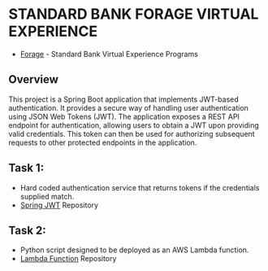 # STANDARD BANK FORAGE VIRTUAL EXPERIENCE
- [Forage](https://www.theforage.com/simulations?companies=standard-bank/) - Standard Bank Virtual Experience Programs

## Overview
This project is a Spring Boot application that implements JWT-based authentication. It provides a secure way of handling user authentication using JSON Web Tokens (JWT). The application exposes a REST API endpoint for authentication, allowing users to obtain a JWT upon providing valid credentials. This token can then be used for authorizing subsequent requests to other protected endpoints in the application.

## Task 1:
- Hard coded authentication service that returns tokens if the credentials supplied match.
- [Spring JWT](https://github.com/Evin-Ngoa/sbg-forage-virtual-experience/tree/main/auth-service/) Repository

## Task 2:
- Python script designed to be deployed as an AWS Lambda function.
- [Lambda Function](https://github.com/Evin-Ngoa/sbg-forage-virtual-experience/tree/main/encoding-faces-within-images/) Repository 